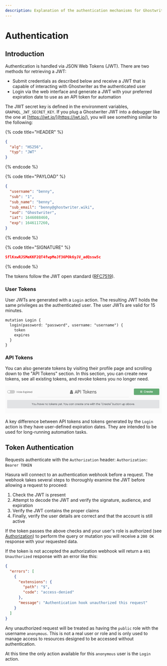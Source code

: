 ```yaml
---
description: Explanation of the authentication mechanisms for Ghostwriter's JSON Web Tokens
---
```


# Authentication

## Introduction

Authentication is handled via JSON Web Tokens (JWT). There are two methods for retrieving a JWT:

* Submit credentials as described below and receive a JWT that is capable of interacting with Ghostwriter as the authenticated user
* Login via the web interface and generate a JWT with your preferred expiration date to use as an API token for automation

The JWT secret key is defined in the environment variables, `GRAPHQL_JWT_SECRET_KEY`.  If you plug a Ghostwriter JWT into a debugger like the one at [https://jwt.io/](https://jwt.io/), you will see something similar to the following:

{% code title="HEADER" %}
```json
{
  "alg": "HS256",
  "typ": "JWT"
}
```
{% endcode %}

{% code title="PAYLOAD" %}
```json
{
  "username": "benny",
  "sub": "1",
  "sub_name": "benny",
  "sub_email": "benny@ghostwriter.wiki",
  "aud": "Ghostwriter",
  "iat": 1646088460,
  "exp": 1646117260,
}
```
{% endcode %}

{% code title="SIGNATURE" %}
```json
SflKxwRJSMeKKF2QT4fwpMeJf36POk6yJV_adQssw5c
```
{% endcode %}

The tokens follow the JWT open standard ([RFC7519](https://datatracker.ietf.org/doc/html/rfc7519)).

### User Tokens

User JWTs are generated with a `Login` action. The resulting JWT holds the same privileges as the authenticated user. The user JWTs are valid for 15 minutes.

```
mutation Login {
  login(password: "password", username: "username") {
    token
    expires
  }
}
```

### API Tokens

You can also generate tokens by visiting their profile page and scrolling down to the "API Tokens" section. In this section, you can create new tokens, see all existing tokens, and revoke tokens you no longer need.

![](<../../.gitbook/assets/image (32) (1).png>)

A key difference between API tokens and tokens generated by the `Login` action is they have user-defined expiration dates. They are intended to be used for long-running automation tasks.

## Token Authentication

Requests authenticate with the `Authorization` header: `Authorization: Bearer TOKEN`

Hasura will connect to an authentication webhook before a request. The webhook takes several steps to thoroughly examine the JWT before allowing a request to proceed:

1. Check the JWT is present
2. Attempt to decode the JWT and verify the signature, audience, and expiration
3. Verify the JWT contains the proper claims
4. Finally, verify the user details are correct and that the account is still active

If the token passes the above checks and your user's role is authorized (see [Authorization](authorization.md)) to perform the query or mutation you will receive a `200 OK` response with your requested data.

If the token is not accepted the authorization webhook will return a `401 Unauthorized` response with an error like this:

```json
{
  "errors": [
    {
      "extensions": {
        "path": "$",
        "code": "access-denied"
      },
      "message": "Authentication hook unauthorized this request"
    }
  ]
}
```

Any unauthorized request will be treated as having the `public` role with the username `anonymous`. This is not a real user or role and is only used to manage access to resources designed to be accessed without authentication.

At this time the only action available for this `anonymous` user is the `Login` action.
